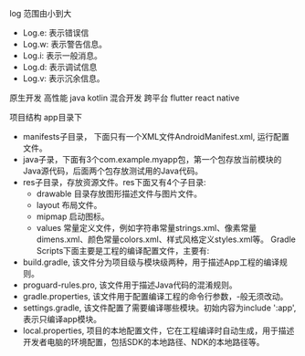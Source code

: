 


log 范围由小到大
* Log.e: 表示错误信
* Log.w: 表示警告信息。
* Log.i: 表示一般消息。
* Log.d: 表示调试信息
* Log.v: 表示沉余信息。


原生开发 高性能 java kotlin
混合开发 跨平台 flutter react native


项目结构
app目录下
* manifests子目录， 下面只有一个XML文件AndroidManifest.xml, 运行配置文件。
* java子录，下面有3个com.example.myapp包，第一个包存放当前模块的Java源代码，后面两个包存放测试用的Java代码。
* res子目录，存放资源文件。res下面又有4个子目录:
	* drawable 目录存放图形描述文件与图片文件。
	* layout 布局文件。
	* mipmap 启动图标。
	* values 常量定义文件，例如字符串常量strings.xml、像素常量dimens.xml、颜色常量colors.xml、样式风格定义styles.xml等。
Gradle Scripts下面主要是工程的编译配置文件，主要有:
* build.gradle, 该文件分为项目级与模块级两种，用于描述App工程的编译规则。
* proguard-rules.pro, 该文件用于描述Java代码的混淆规则。
* gradle.properties, 该文件用于配置编译工程的命令行参数，-般无须改动。
* settings.gradle, 该文件配置了需要编译哪些模块。初始内容为include ':app',表示只编译app模块。
* local.properties, 项目的本地配置文件，它在工程编译时自动生成，用于描述开发者电脑的环境配置，包括SDK的本地路径、NDK的本地路径等。


